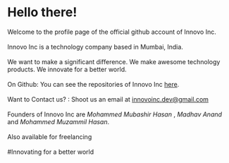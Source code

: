 # Hello there!
Welcome to the profile page of the official github account of Innovo Inc.<br><br>
Innovo Inc is a technology company based in Mumbai, India.<br><br>
We want to make a significant difference. We make awesome technology products. We innovate for a better world.<br><br>
On Github:  You can see the repositories of Innovo Inc  <a href="https://github.com/Innovo-Incorporated">here</a>.<br><br>
Want to Contact us? : Shoot us an email at  innovoinc.dev@gmail.com <br><br>
Founders of Innovo Inc are <em>Mohammed Mubashir Hasan</em> , <em>Madhav Anand</em> </em> and <em>Mohammed Muzammil Hasan</em>.<br><br>
Also available for freelancing <br><br>
#Innovating for a better world
